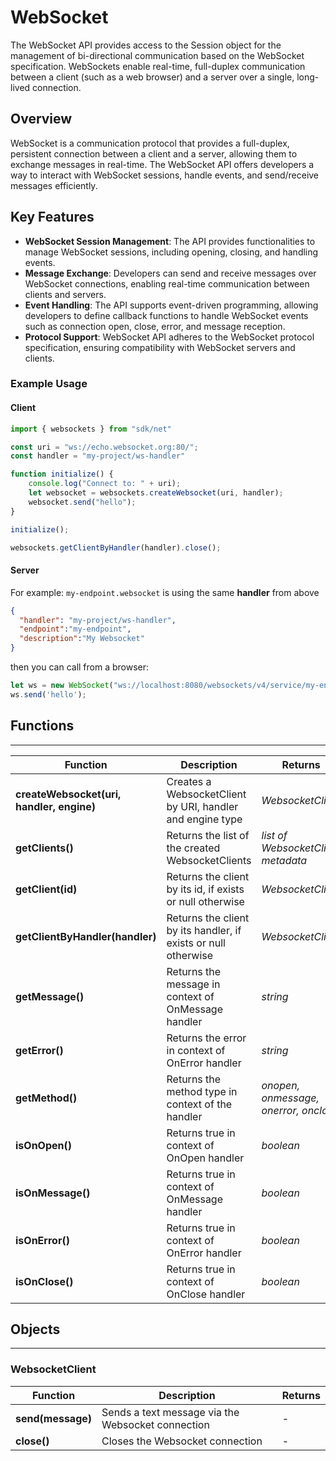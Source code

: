 # WebSocket

The WebSocket API provides access to the Session object for the management of bi-directional communication based on the WebSocket specification. WebSockets enable real-time, full-duplex communication between a client (such as a web browser) and a server over a single, long-lived connection.

## Overview

WebSocket is a communication protocol that provides a full-duplex, persistent connection between a client and a server, allowing them to exchange messages in real-time. The WebSocket API offers developers a way to interact with WebSocket sessions, handle events, and send/receive messages efficiently.

## Key Features

- **WebSocket Session Management**: The API provides functionalities to manage WebSocket sessions, including opening, closing, and handling events.
- **Message Exchange**: Developers can send and receive messages over WebSocket connections, enabling real-time communication between clients and servers.
- **Event Handling**: The API supports event-driven programming, allowing developers to define callback functions to handle WebSocket events such as connection open, close, error, and message reception.
- **Protocol Support**: WebSocket API adheres to the WebSocket protocol specification, ensuring compatibility with WebSocket servers and clients.

### Example Usage

#### Client

```javascript
import { websockets } from "sdk/net"

const uri = "ws://echo.websocket.org:80/";
const handler = "my-project/ws-handler"

function initialize() {
    console.log("Connect to: " + uri);
    let websocket = websockets.createWebsocket(uri, handler);
    websocket.send("hello");
}

initialize();

websockets.getClientByHandler(handler).close();
```

#### Server

For example: `my-endpoint.websocket` is using the same **handler** from above

```json
{
  "handler": "my-project/ws-handler",
  "endpoint":"my-endpoint",
  "description":"My Websocket"
}
```

then you can call from a browser:

```javascript
let ws = new WebSocket("ws://localhost:8080/websockets/v4/service/my-endpoint");
ws.send('hello');
```

## Functions

---

Function     | Description | Returns
------------ | ----------- | --------
**createWebsocket(uri, handler, engine)**   | Creates a WebsocketClient by URI, handler and engine type | *WebsocketClient*
**getClients()**    | Returns the list of the created WebsocketClients | *list of WebsocketClient metadata*
**getClient(id)**   | Returns the client by its id, if exists or null otherwise | *WebsocketClient*
**getClientByHandler(handler)**   | Returns the client by its handler, if exists or null otherwise | *WebsocketClient*
**getMessage()**   | Returns the message in context of OnMessage handler | *string*
**getError()**   | Returns the error in context of OnError handler | *string*
**getMethod()**   | Returns the method type in context of the handler | *onopen, onmessage, onerror, onclose*
**isOnOpen()**   | Returns true in context of OnOpen handler | *boolean*
**isOnMessage()**   | Returns true in context of OnMessage handler | *boolean*
**isOnError()**   | Returns true in context of OnError handler | *boolean*
**isOnClose()**   | Returns true in context of OnClose handler | *boolean*



## Objects

---

### WebsocketClient

Function     | Description | Returns
------------ | ----------- | --------
**send(message)**   | Sends a text message via the Websocket connection | -
**close()**   | Closes the Websocket connection | -
